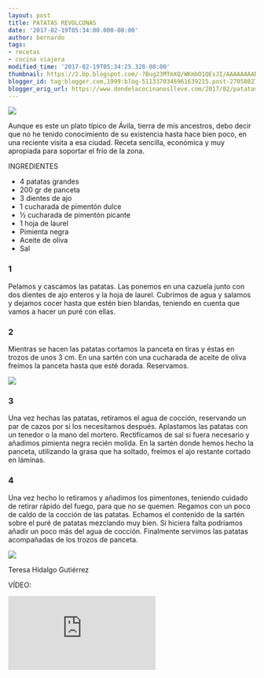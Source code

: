 ```yaml
---
layout: post
title: PATATAS REVOLCONAS
date: '2017-02-19T05:34:00.000-08:00'
author: bernardo
tags:
- recetas
- cocina viajera
modified_time: '2017-02-19T05:34:25.328-08:00'
thumbnail: https://2.bp.blogspot.com/-7Bug23MTmXQ/WKmbO1QEsJI/AAAAAAAADbU/5dELg3PsiWQRVwxoThh6taBLv4ToEO3GgCLcB/s72-c/05.JPG
blogger_id: tag:blogger.com,1999:blog-5113370346961639215.post-270508277170504232
blogger_orig_url: https://www.dondelacocinanoslleve.com/2017/02/patatas-revolconas.html
---
```


![](https://2.bp.blogspot.com/-7Bug23MTmXQ/WKmbO1QEsJI/AAAAAAAADbU/5dELg3PsiWQRVwxoThh6taBLv4ToEO3GgCLcB/s400/05.JPG)

  

Aunque es este un plato típico de Ávila, tierra de mis ancestros, debo decir que no he tenido conocimiento de su existencia hasta hace bien poco, en una reciente visita a esa ciudad. Receta sencilla, económica y muy apropiada para soportar el frío de la zona.

  

INGREDIENTES

* 4 patatas grandes
* 200 gr de panceta
* 3 dientes de ajo
* 1 cucharada de pimentón dulce
* ½ cucharada de pimentón picante
* 1 hoja de laurel
* Pimienta negra
* Aceite de oliva
* Sal

  

### 1

Pelamos y cascamos las patatas. Las ponemos en una cazuela junto con dos dientes de ajo enteros y la hoja de laurel. Cubrimos de agua y salamos y dejamos cocer hasta que estén bien blandas, teniendo en cuenta que vamos a hacer un puré con ellas.

### 2

Mientras se hacen las patatas cortamos la panceta en tiras y éstas en trozos de unos 3 cm. En una sartén con una cucharada de aceite de oliva freímos la panceta hasta que esté dorada. Reservamos.

![](https://1.bp.blogspot.com/-rtCH203zhyM/WKmbjrrNGtI/AAAAAAAADbY/NnM6JStInr4l94FJjDgQ-yLHNkwS3RLSgCLcB/s320/02.JPG)

### 3

Una vez hechas las patatas, retiramos el agua de cocción, reservando un par de cazos por si los necesitamos después. Aplastamos las patatas con un tenedor o la mano del mortero. Rectificamos de sal si fuera necesario y añadimos pimienta negra recién molida. En la sartén donde hemos hecho la panceta, utilizando la grasa que ha soltado, freímos el ajo restante cortado en láminas.

  

### 4

Una vez hecho lo retiramos y añadimos los pimentones, teniendo cuidado de retirar rápido del fuego, para que no se quemen. Regamos con un poco de caldo de la cocción de las patatas. Echamos el contenido de la sartén sobre el puré de patatas mezclando muy bien. Si hiciera falta podríamos añadir un poco más del agua de cocción. Finalmente servimos las patatas acompañadas de los trozos de panceta.
  

![](https://4.bp.blogspot.com/-OAXTZ2ej7vE/WKmb0KGO_hI/AAAAAAAADbc/a9zMdh5lGoowBXX-HqMCu6iAPHNXgZkbwCLcB/s320/03.JPG)

Teresa Hidalgo Gutiérrez

VÍDEO:
<iframe class="YOUTUBE-iframe-video" data-thumbnail-src="https://i.ytimg.com/vi/CtciqEVauW8/0.jpg" src="https://www.youtube.com/embed/CtciqEVauW8?feature=player_embedded" frameborder="0" allowfullscreen></iframe>
